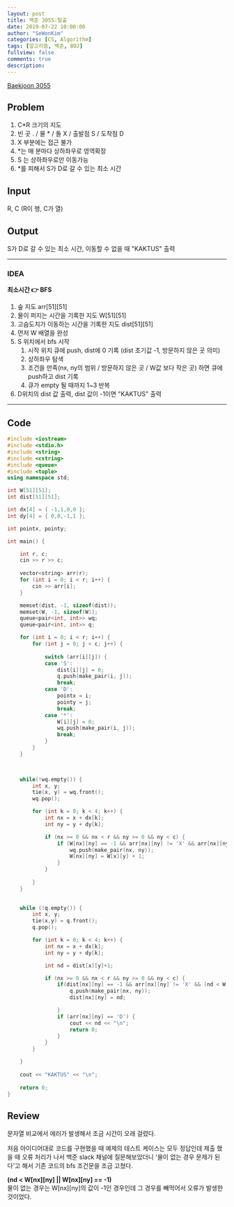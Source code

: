 ```yaml
---
layout: post
title: 백준 3055:탈출
date: 2019-07-22 10:00:00
author: "SeWonKim"
categories: [CS, Algorithm]
tags: [알고리즘, 백준, BOJ]
fullview: false
comments: true
description: 
---
```


[Baekjoon 3055](https://www.acmicpc.net/problem/3055)

## Problem
  1. C*R 크기의 지도
  2. 빈 곳 . / 물 * / 돌 X / 출발점 S / 도착점 D
  3. X 부분에는 접근 불가
  4. *는 매 분마다 상하좌우로 영역확장
  5. S 는 상하좌우로만 이동가능
  6. *를 피해서 S가 D로 갈 수 있는 최소 시간

## Input
  R, C (R이 행, C가 열)
    
## Output
  S가 D로 갈 수 있는 최소 시간, 이동할 수 없을 때 "KAKTUS" 출력


---


### IDEA
  **최소시간 👉 BFS**
  
  1. 숲 지도 arr[51][51]
  2. 물이 퍼지는 시간을 기록한 지도 W[51][51]
  3. 고슴도치가 이동하는 시간을 기록한 지도 dist[51][51]
  4. 먼저 W 배열을 완성
  5. S 위치에서 bfs 시작
      1. 시작 위치 큐에 push, dist에 0 기록 (dist 초기값 -1, 방문하지 않은 곳 의미)
      2. 상하좌우 탐색
      3. 조건을 만족(nx, ny의 범위 / 방문하지 않은 곳 / W값 보다 작은 곳) 하면 큐에 push하고 dist 기록
      4. 큐가 empty 될 때까지 1~3 반복
  6. D위치의 dist 값 출력, dist 값이 -1이면 "KAKTUS" 출력
     
---


## Code
```cpp
#include <iostream>
#include <stdio.h>
#include <string>
#include <cstring>
#include <queue>
#include <tuple>
using namespace std;

int W[51][51];
int dist[51][51];

int dx[4] = { -1,1,0,0 };
int dy[4] = { 0,0,-1,1 };

int pointx, pointy; 

int main() {

	int r, c;
	cin >> r >> c;
	
	vector<string> arr(r);
	for (int i = 0; i < r; i++) {
		cin >> arr[i];
	}

	memset(dist, -1, sizeof(dist));
	memset(W, -1, sizeof(W));
	queue<pair<int, int>> wq;
	queue<pair<int, int>> q;

	for (int i = 0; i < r; i++) {
		for (int j = 0; j < c; j++) {
			
			switch (arr[i][j]) {
			case 'S':
				dist[i][j] = 0;
				q.push(make_pair(i, j));
				break;
			case 'D':
				pointx = i;
				pointy = j;
				break;
			case '*':
				W[i][j] = 0;
				wq.push(make_pair(i, j));
				break;
			}
		}
	}

	

	while(!wq.empty()) {
		int x, y;
		tie(x, y) = wq.front();
		wq.pop();

		for (int k = 0; k < 4; k++) {
			int nx = x + dx[k];
			int ny = y + dy[k];

			if (nx >= 0 && nx < r && ny >= 0 && ny < c) {
				if (W[nx][ny] == -1 && arr[nx][ny] != 'X' && arr[nx][ny] != 'D') {
					wq.push(make_pair(nx, ny));
					W[nx][ny] = W[x][y] + 1;
				}
			}
			
		}
	}

	
	while (!q.empty()) {
		int x, y;
		tie(x,y) = q.front();
		q.pop();

		for (int k = 0; k < 4; k++) {
			int nx = x + dx[k];
			int ny = y + dy[k];

			int nd = dist[x][y]+1;

			if (nx >= 0 && nx < r && ny >= 0 && ny < c) {
				if(dist[nx][ny] == -1 && arr[nx][ny] != 'X' && (nd < W[nx][ny] || W[nx][ny] == -1)) {
					q.push(make_pair(nx, ny));
					dist[nx][ny] = nd;

				}
				if (arr[nx][ny] == 'D') {
					cout << nd << "\n";
					return 0;
				}
			}
		}

	}
		
	cout << "KAKTUS" << "\n";
	
	return 0;
}
```


## Review
문자열 비교에서 에러가 발생해서 조금 시간이 오래 걸렸다.

처음 아이디어대로 코드를 구현했을 때 예제의 테스트 케이스는 모두 정답인데 제출 했을 때 오류 처리가 나서 백준 slack 채널에 질문해보았더니 '물이 없는 경우 문제가 된다'고 해서 기존 코드의 bfs 조건문을 조금 고쳤다.

**(nd < W[nx][ny] || W[nx][ny] == -1)** \
물이 없는 경우는 W[nx][ny]의 값이 -1인 경우인데 그 경우를 빼먹어서 오류가 발생한 것이었다. 
